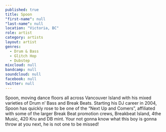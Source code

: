 ```yaml
---
published: true
title: Spoon
"first-name": null
"last-name": null
location: "Victoria, BC"
role: artist
category: artists
layout: artist
genres: 
  - Drum & Bass
  - Glitch Hop
  - Dubstep
mixcloud: null
bandcamp: null
soundcloud: null
facebook: null
twitter: null
---
```

Spoon, moving dance floors all across Vancouver Island with his mixed varieties of Drum n’ Bass and Break Beats. Starting his DJ career in 2004, Spoon has quickly rose to be one of the “Next Up and Comers”, affiliated with some of the larger Break Beat promotion crews, Breakbeat Island, 4the Music, 420 Kru and DB mint. Your not gonna know what this boy is gonna throw at you next, he is not one to be missed!